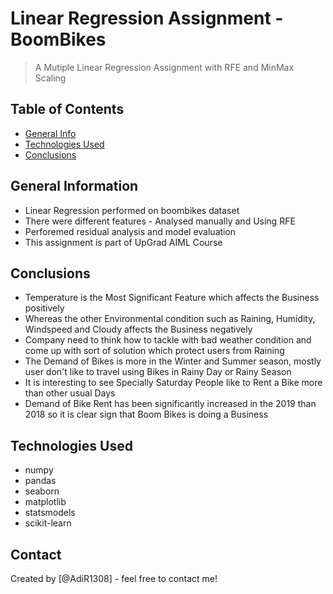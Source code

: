 # Linear Regression Assignment - BoomBikes
> A Mutiple Linear Regression Assignment with RFE and MinMax Scaling


## Table of Contents
* [General Info](#general-information)
* [Technologies Used](#technologies-used)
* [Conclusions](#conclusions)

<!-- You can include any other section that is pertinent to your problem -->

## General Information
- Linear Regression performed on boombikes dataset 
- There were different features - Analysed manually and Using RFE
- Perforemed residual analysis and model evaluation
- This assignment is part of UpGrad AIML Course

<!-- You don't have to answer all the questions - just the ones relevant to your project. -->

## Conclusions
- Temperature is the Most Significant Feature which affects the Business positively
- Whereas  the other Environmental condition such as Raining, Humidity, Windspeed and Cloudy affects the Business negatively
- Company need to think how to tackle with bad weather condition and come up with sort of solution which protect users from Raining
- The Demand of Bikes is more in the Winter and Summer season, mostly user don't like to travel using Bikes in Rainy Day or Rainy Season
- It is interesting to see Specially Saturday People like to Rent a Bike more than other usual Days
- Demand of Bike Rent has been significantly increased in the 2019 than 2018 so it is clear sign that Boom Bikes is doing a Business 

<!-- You don't have to answer all the questions - just the ones relevant to your project. -->

## Technologies Used
- numpy
- pandas
- seaborn
- matplotlib
- statsmodels
- scikit-learn

## Contact
Created by [@AdiR1308] - feel free to contact me!
